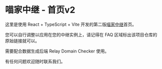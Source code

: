 # 喵家中继 - 首页v2

这里是使用 React + TypeScript + Vite 开发的第二版[喵家中继](https://relay.nya.one)首页。

您可以自行调整以应用在您的中继实例上，请记得在 FAQ 区域标出该项目仓库的原始链接就可以。

需要配合数据生成后端 Relay Domain Checker 使用。

有任何问题欢迎随时联系我们。
